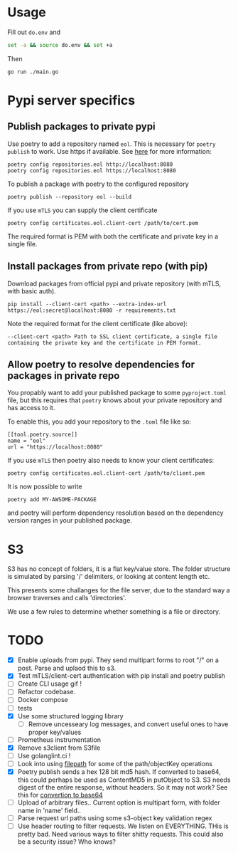 # Usage


Fill out `do.env` and 
```bash
set -a && source do.env && set +a
```
Then
```bash
go run ./main.go
```

# Pypi server specifics

## Publish packages to private pypi

Use poetry to add a repository named `eol`. This is necessary for `poetry publish` to work. Use https if available. See [here](https://python-poetry.org/docs/repositories/#adding-a-repository) for more information:
```
poetry config repositories.eol http://localhost:8080
poetry config repositories.eol https://localhost:8080
```
To publish a package with poetry to the configured repository
```
poetry publish --repository eol --build
```
If you use `mTLS` you can supply the client certificate
```
poetry config certificates.eol.client-cert /path/to/cert.pem
```
The required format is PEM with both the certificate and private key in a single file.

## Install packages from private repo (with pip)

Download packages from official pypi and private repository (with mTLS, with basic auth).
```
pip install --client-cert <path> --extra-index-url https://eol:secret@localhost:8080 -r requirements.txt
```
Note the required format for the client certificate (like above):
```
--client-cert <path> Path to SSL client certificate, a single file containing the private key and the certificate in PEM format.
```

## Allow poetry to resolve dependencies for packages in private repo

You propably want to add your published package to some `pyproject.toml` file, but this requires that `poetry` knows about your private repository and has access to it.

To enable this, you add your repository to the `.toml` file like so:
```
[[tool.poetry.source]]
name = "eol"
url = "https://localhost:8080"
```
If you use `mTLS` then poetry also needs to know your client certificates:
```
poetry config certificates.eol.client-cert /path/to/client.pem
```
It is now possible to write
```
poetry add MY-AWSOME-PACKAGE
```
and poetry will perform dependency resolution based on the dependency version ranges in your published package.




# S3

S3 has no concept of folders, it is a flat key/value store. The folder structure is simulated by parsing '/' delimiters, or looking at content length etc.

This presents some challanges for the file server, due to the standard way a browser traverses and calls 'directories'.

We use a few rules to determine whether something is a file or directory.

# TODO

- [x] Enable uploads from pypi. They send multipart forms to root "/" on a post. Parse and uplaod this to s3.
- [x] Test mTLS/client-cert authentication with pip install and poetry publish
- [ ] Create CLI usage gif !
- [ ] Refactor codebase.
- [ ] Docker compose
- [ ] tests
- [x] Use some structured logging library
  - [ ] Remove uncesseary log messages, and convert useful ones to have proper key/values
- [ ] Prometheus instrumentation
- [x] Remove s3client from S3file
- [ ] Use golanglint.ci !
- [ ] Look into using [filepath](https://golang.org/pkg/path/filepath/#Join) for some of the path/objectKey operations
- [x] Poetry publish sends a hex 128 bit md5 hash. If converted to base64, this could perhaps be used as ContentMD5 in putObject to S3. S3 needs digest of the entire response, without headers. So it may not work? See this for [convertion to base64](https://medium.com/@wgallagher86/hex-to-base64-encoding-in-go-ee7fd8e8fd69)
- [ ] Upload of arbitrary files.. Current option is multipart form, with folder name in 'name' field..
- [ ] Parse request url paths using some s3-object key validation regex
- [ ] Use header routing to filter requests. We listen on EVERYTHING. THis is pretty bad. Need various ways to filter shitty requests. This could also be a security issue? Who knows?